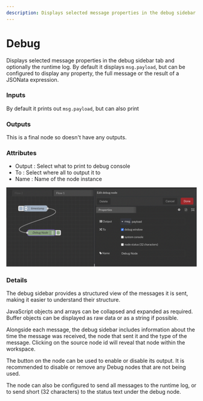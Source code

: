 ```yaml
---
description: Displays selected message properties in the debug sidebar tab.
---
```


# Debug

Displays selected message properties in the debug sidebar tab and optionally the runtime log. By default it displays `msg.payload`, but can be configured to display any property, the full message or the result of a JSONata expression.

### Inputs

By default it prints out `msg.payload`, but can also print&#x20;

### Outputs&#x20;

This is a final node so doesn't have any outputs.

### Attributes&#x20;

* Output : Select what to print to debug console
* To : Select where all to output it to
* Name : Name of the node instance

![](<../../../.gitbook/assets/image (27).png>)

### Details

The debug sidebar provides a structured view of the messages it is sent, making it easier to understand their structure.

JavaScript objects and arrays can be collapsed and expanded as required. Buffer objects can be displayed as raw data or as a string if possible.

Alongside each message, the debug sidebar includes information about the time the message was received, the node that sent it and the type of the message. Clicking on the source node id will reveal that node within the workspace.

The button on the node can be used to enable or disable its output. It is recommended to disable or remove any Debug nodes that are not being used.

The node can also be configured to send all messages to the runtime log, or to send short (32 characters) to the status text under the debug node.
